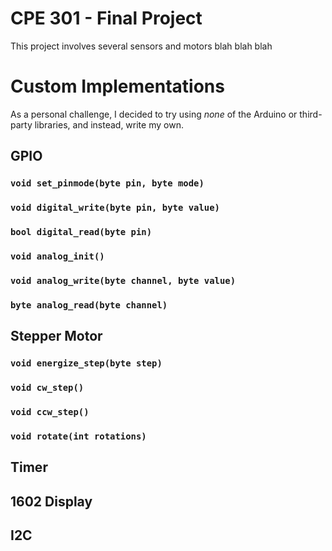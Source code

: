 # CPE 301 - Final Project
This project involves several sensors and motors blah blah blah

# Custom Implementations
As a personal challenge, I decided to try using *none* of the Arduino or third-party libraries, and instead, write my own.

## GPIO
### `void set_pinmode(byte pin, byte mode)`
### `void digital_write(byte pin, byte value)`
### `bool digital_read(byte pin)`

### `void analog_init()`
### `void analog_write(byte channel, byte value)`
### `byte analog_read(byte channel)`

## Stepper Motor
### `void energize_step(byte step)`
### `void cw_step()`
### `void ccw_step()`
### `void rotate(int rotations)`

## Timer

## 1602 Display

## I2C
